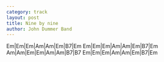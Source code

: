 ```yaml
---
category: track
layout: post
title: Nine by nine
author: John Dummer Band
---
```


<canvas class="chords">Em|Em|Em|Am|Am|Em|B7|Em
Em|Em|Em|Am|Am|Em|B7|Em
Am|Am|Em|Em|Am|Am|B7|B7
Em|Em|Em|Am|Am|Em|B7|Em</canvas>





